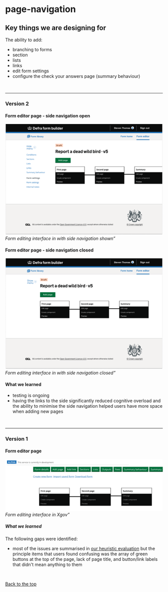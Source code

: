 # page-navigation

## Key things we are designing for
The ability to add:
- branching to forms
- section
- lists
- links
- edit form settings
- configure the check your answers page (summary behaviour)

<br>
<hr>

### Version 2

#### Form editor page - side navigation open
![form library](/app/design/assets/form-editor-menu-shown-v1.png)
<br> *Form editing interface in with side navigation shown”*

#### Form editor page - side navigation closed
![form library](/app/design/assets/form-editor-menu-closed.png)
<br> *Form editing interface in with side navigation closed”*

#### What we learned
- testing is ongoing
- having the links to the side significantly reduced cognitive overload and the ability to minimise the side navigation helped users have more space when adding new pages
  

<br>
<hr>

### Version 1

#### Form editor page

![XGov find an existing form journey screenshot 1](/app/design/assets/form-editor-v1.png)
<br> *Form editing interface in Xgov”*


##### What we learned

The following gaps were identified:
- most of the issues are summarised in [our heuristic evaluation](https://github.com/Daniel-Da-Silveira/defra-froms-mvp1/blob/main/app/design/Iterations/heuristic-evaluation.md) but the principle items that users found confusing was the array of green buttons at the top of the page, lack of page title, and button/link labels that didn't mean anything to them

<br>

[Back to the top](https://github.com/Daniel-Da-Silveira/defra-froms-mvp1/edit/main/app/design/Iterations/form-management/finding-forms.md#finding-forms)
